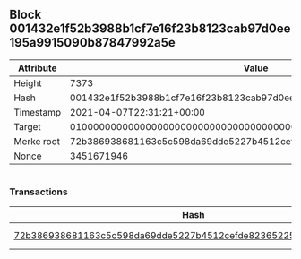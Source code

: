 ## Block 001432e1f52b3988b1cf7e16f23b8123cab97d0ee195a9915090b87847992a5e

Attribute | Value
--- | ---
Height | 7373
Hash | 001432e1f52b3988b1cf7e16f23b8123cab97d0ee195a9915090b87847992a5e
Timestamp | 2021-04-07T22:31:21+00:00
Target | 0100000000000000000000000000000000000000000000000000000000000000
Merke root | 72b386938681163c5c598da69dde5227b4512cefde8236522586c511d845417f
Nonce | 3451671946

```

```

### Transactions

Hash | Amount
--- | ---
[72b386938681163c5c598da69dde5227b4512cefde8236522586c511d845417f](72b386938681163c5c598da69dde5227b4512cefde8236522586c511d845417f.md) | 10.00000000 SKEPTI 
